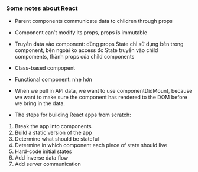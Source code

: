 ### Some notes about React

- Parent components communicate data to children through props

- Component can’t modify its props, props is immutable

- Truyền data vào component: dùng props
  State chỉ sử dụng bên trong component, bên ngoài ko access đc
  State truyền vào child compoments, thành props của child components

- Class-based compopent
- Functional component: nhẹ hơn

- When we pull in API data, we want to use componentDidMount, because we want
to make sure the component has rendered to the DOM before we bring in the data.

- The steps for building React apps from scratch:

1. Break the app into components
2. Build a static version of the app
3. Determine what should be stateful
4. Determine in which component each piece of state should live
5. Hard-code initial states
6. Add inverse data flow
7. Add server communication


